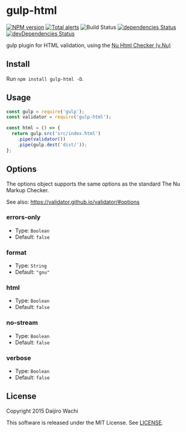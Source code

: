 # gulp-html

[![NPM version](https://img.shields.io/npm/v/gulp-html.svg)](https://www.npmjs.com/package/gulp-html)
[![Total alerts](https://img.shields.io/lgtm/alerts/g/validator/gulp-html.svg?logo=lgtm&logoWidth=18)](https://lgtm.com/projects/g/validator/gulp-html/alerts/)
![Build Status](https://github.com/validator/gulp-html/workflows/Tests/badge.svg)
[![dependencies Status](https://img.shields.io/david/validator/gulp-html.svg)](https://david-dm.org/validator/gulp-html)
[![devDependencies Status](https://img.shields.io/david/dev/validator/gulp-html.svg)](https://david-dm.org/validator/gulp-html?type=dev)

gulp plugin for HTML validation, using the [Nu Html Checker (v.Nu)](https://validator.github.io/)

## Install

Run `npm install gulp-html -D`.

## Usage

```js
const gulp = require('gulp');
const validator = require('gulp-html');

const html = () => {
  return gulp.src('src/index.html')
    .pipe(validator())
    .pipe(gulp.dest('dist/'));
};
```

## Options

The options object supports the same options as the standard The Nu Markup Checker.

See also: <https://validator.github.io/validator/#options>

### errors-only

* Type: `Boolean`
* Default: `false`

### format

* Type: `String`
* Default: `"gnu"`

### html

* Type: `Boolean`
* Default: `false`

### no-stream

* Type: `Boolean`
* Default: `false`

### verbose

* Type: `Boolean`
* Default: `false`

## License

Copyright 2015 Daijiro Wachi

This software is released under the MIT License. See [LICENSE](/LICENSE).
